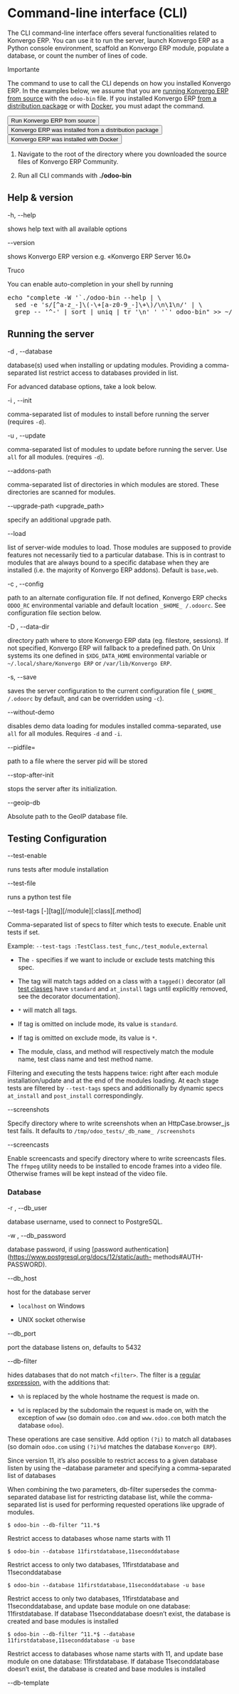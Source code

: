 # Command-line interface (CLI)

The CLI command-line interface offers several functionalities related to Konvergo ERP.
You can use it to run the server, launch Konvergo ERP as a Python console environment,
scaffold an Konvergo ERP module, populate a database, or count the number of lines of
code.

<div class="alert alert-warning">
<p class="alert-title">
Importante</p><p>The command to use to call the CLI depends on how you installed Konvergo ERP. In the examples below, we
assume that you are <a href="../../administration/on_premise/source">running Konvergo ERP from source</a> with the
<code>odoo-bin</code> file. If you installed Konvergo ERP <a href="../../administration/on_premise/packages">from a distribution package</a> or with <a href="https://hub.docker.com/_/odoo/">Docker</a>, you
must adapt the command.</p>
<div class="sphinx-tabs docutils container">
<div aria-label="Tabbed content" role="tablist"><button aria-controls="panel-0-0-0" aria-selected="true" class="sphinx-tabs-tab" id="tab-0-0-0" name="0-0" role="tab" tabindex="0">Run Konvergo ERP from source</button><button aria-controls="panel-0-0-1" aria-selected="false" class="sphinx-tabs-tab" id="tab-0-0-1" name="0-1" role="tab" tabindex="-1">Konvergo ERP was installed from a distribution package</button><button aria-controls="panel-0-0-2" aria-selected="false" class="sphinx-tabs-tab" id="tab-0-0-2" name="0-2" role="tab" tabindex="-1">Konvergo ERP was installed with Docker</button></div><div aria-labelledby="tab-0-0-0" class="sphinx-tabs-panel" id="panel-0-0-0" name="0-0" role="tabpanel" tabindex="0"><ol class="arabic simple">
<li><p>Navigate to the root of the directory where you downloaded the source files of Konvergo ERP
Community.</p></li>
<li><p>Run all CLI commands with <b class="command o_code">./odoo-bin</b></p></li>
</ol>
</div><div aria-labelledby="tab-0-0-1" class="sphinx-tabs-panel" hidden="true" id="panel-0-0-1" name="0-1" role="tabpanel" tabindex="0"><p>When Konvergo ERP was installed, an executable named <code>odoo</code> was added to your user’s PATH. Replace
all occurrences of <b class="command o_code">odoo-bin</b> with <b class="command o_code">odoo</b> in the examples below.</p>
</div><div aria-labelledby="tab-0-0-2" class="sphinx-tabs-panel" hidden="true" id="panel-0-0-2" name="0-2" role="tabpanel" tabindex="0"><p>Please refer to the <a href="https://hub.docker.com/_/odoo/">documentation of the official Docker image of Konvergo ERP</a>.</p>
</div></div>
</div>

## Help & version

-h, \--help
    

shows help text with all available options

\--version

    

shows Konvergo ERP version e.g. «Konvergo ERP Server 16.0»

<div class="alert alert-info">
<p class="alert-title">
Truco</p><p>You can enable auto-completion in your shell by running</p>
<div class="highlight-bash notranslate"><div class="highlight"><pre><span></span><span class="nb">echo</span> <span class="s2">"complete -W '`./odoo-bin --help | \</span>
<span class="s2">  sed -e 's/[^a-z_-]\(-\+[a-z0-9_-]\+\)/\n\1\n/' | \</span>
<span class="s2">  grep -- '^-' | sort | uniq | tr '\n' ' '`' odoo-bin"</span> &gt;&gt; ~/.bash_completion
</pre></div>
</div>
</div>

## Running the server

-d <database>, \--database <database>
    

database(s) used when installing or updating modules. Providing a comma-
separated list restrict access to databases provided in list.

For advanced database options, take a look below.

-i <modules>, \--init <modules>
    

comma-separated list of modules to install before running the server (requires
`-d`).

-u <modules>, \--update <modules>
    

comma-separated list of modules to update before running the server. Use `all`
for all modules. (requires `-d`).

\--addons-path <directories>

    

comma-separated list of directories in which modules are stored. These
directories are scanned for modules.

\--upgrade-path <upgrade_path>

    

specify an additional upgrade path.

\--load <modules>

    

list of server-wide modules to load. Those modules are supposed to provide
features not necessarily tied to a particular database. This is in contrast to
modules that are always bound to a specific database when they are installed
(i.e. the majority of Konvergo ERP addons). Default is `base,web`.

-c <config>, \--config <config>
    

path to an alternate configuration file. If not defined, Konvergo ERP checks `ODOO_RC`
environmental variable and default location `_$HOME_ /.odoorc`. See
configuration file section below.

-D <data-dir-path>, \--data-dir <data-dir-path>
    

directory path where to store Konvergo ERP data (eg. filestore, sessions). If not
specified, Konvergo ERP will fallback to a predefined path. On Unix systems its one
defined in `$XDG_DATA_HOME` environmental variable or `~/.local/share/Konvergo ERP` or
`/var/lib/Konvergo ERP`.

-s, \--save
    

saves the server configuration to the current configuration file (`_$HOME_
/.odoorc` by default, and can be overridden using `-c`).

\--without-demo

    

disables demo data loading for modules installed comma-separated, use `all`
for all modules. Requires `-d` and `-i`.

\--pidfile=<pidfile>

    

path to a file where the server pid will be stored

\--stop-after-init

    

stops the server after its initialization.

\--geoip-db <path>

    

Absolute path to the GeoIP database file.

## Testing Configuration

\--test-enable

    

runs tests after module installation

\--test-file <file>

    

runs a python test file

\--test-tags [-][tag][/module][:class][.method]

    

Comma-separated list of specs to filter which tests to execute. Enable unit
tests if set.

Example: `--test-tags :TestClass.test_func,/test_module,external`

  * The `-` specifies if we want to include or exclude tests matching this spec.

  * The tag will match tags added on a class with a `tagged()` decorator (all [test classes](backend/testing#reference-testing) have `standard` and `at_install` tags until explicitly removed, see the decorator documentation).

  * `*` will match all tags.

  * If tag is omitted on include mode, its value is `standard`.

  * If tag is omitted on exclude mode, its value is `*`.

  * The module, class, and method will respectively match the module name, test class name and test method name.

Filtering and executing the tests happens twice: right after each module
installation/update and at the end of the modules loading. At each stage tests
are filtered by `--test-tags` specs and additionally by dynamic specs
`at_install` and `post_install` correspondingly.

\--screenshots

    

Specify directory where to write screenshots when an HttpCase.browser_js test
fails. It defaults to `/tmp/odoo_tests/_db_name_ /screenshots`

\--screencasts

    

Enable screencasts and specify directory where to write screencasts files. The
`ffmpeg` utility needs to be installed to encode frames into a video file.
Otherwise frames will be kept instead of the video file.

### Database

-r <user>, \--db_user <user>
    

database username, used to connect to PostgreSQL.

-w <password>, \--db_password <password>
    

database password, if using [password
authentication](https://www.postgresql.org/docs/12/static/auth-
methods#AUTH-PASSWORD).

\--db_host <hostname>

    

host for the database server

  * `localhost` on Windows

  * UNIX socket otherwise

\--db_port <port>

    

port the database listens on, defaults to 5432

\--db-filter <filter>

    

hides databases that do not match `<filter>`. The filter is a [regular
expression](https://docs.python.org/3/library/re), with the additions
that:

  * `%h` is replaced by the whole hostname the request is made on.

  * `%d` is replaced by the subdomain the request is made on, with the exception of `www` (so domain `odoo.com` and `www.odoo.com` both match the database `odoo`).

These operations are case sensitive. Add option `(?i)` to match all databases
(so domain `odoo.com` using `(?i)%d` matches the database `Konvergo ERP`).

Since version 11, it’s also possible to restrict access to a given database
listen by using the –database parameter and specifying a comma-separated list
of databases

When combining the two parameters, db-filter supersedes the comma-separated
database list for restricting database list, while the comma-separated list is
used for performing requested operations like upgrade of modules.

    
    
    $ odoo-bin --db-filter ^11.*$
    

Restrict access to databases whose name starts with 11

    
    
    $ odoo-bin --database 11firstdatabase,11seconddatabase
    

Restrict access to only two databases, 11firstdatabase and 11seconddatabase

    
    
    $ odoo-bin --database 11firstdatabase,11seconddatabase -u base
    

Restrict access to only two databases, 11firstdatabase and 11seconddatabase,
and update base module on one database: 11firstdatabase. If database
11seconddatabase doesn’t exist, the database is created and base modules is
installed

    
    
    $ odoo-bin --db-filter ^11.*$ --database 11firstdatabase,11seconddatabase -u base
    

Restrict access to databases whose name starts with 11, and update base module
on one database: 11firstdatabase. If database 11seconddatabase doesn’t exist,
the database is created and base modules is installed

\--db-template <template>

    

when creating new databases from the database-management screens, use the
specified [template
database](https://www.postgresql.org/docs/12/static/manage-ag-
templatedbs). Defaults to `template0`.

\--pg_path </path/to/postgresql/binaries>

    

Path to the PostgreSQL binaries that are used by the database manager to dump
and restore databases. You have to specify this option only if these binaries
are located in a non-standard directory.

\--no-database-list

    

Suppresses the ability to list databases available on the system

\--db_sslmode

    

Control the SSL security of the connection between Konvergo ERP and PostgreSQL. Value
should be one of “disable”, “allow”, “prefer”, “require”, “verify-ca” or
“verify-full” Default value is “prefer”

\--unaccent

    

Try to enable the unaccent extension when creating new databases

### Emails

\--email-from <address>

    

Email address used as <FROM> when Konvergo ERP needs to send mails

\--from-filter <address or domain>

    

Define which email address the SMTP configuration will apply to. The field can
be a domain name or an entire email address, or it can remain empty. If the
sender’s email address does not match this set filter, then the email will be
encapsulated using a combination of the two system parameters:
`mail.default.from` and `mail.catchall.domain`. For example, «Admin»
<admin@example.com> => «Admin» <notifications@mycompany.com>.

\--smtp <server>

    

Address of the SMTP server to connect to in order to send mails

\--smtp-port <port>

    

\--smtp-ssl

    

If set, odoo should use SSL/STARTSSL SMTP connections

\--smtp-user <name>

    

Username to connect to the SMTP server

\--smtp-password <password>

    

Password to connect to the SMTP server

\--smtp-ssl-certificate-filename <path/to/cert.pem>

    

An SSL certificate is to be used for authentication. If set, then `smtp-ssl-
private-key` is required.

\--smtp-ssl-private-key-filename <path/to/key.pem>

    

An SSL private key is used for authentication. If set, then `smtp-ssl-
certificate` is required.

### Internationalisation

Use these options to translate Konvergo ERP to another language. See i18n section of
the user manual. Option “-d” is mandatory. Option “-l” is mandatory in case of
importation

\--load-language <languages>

    

specifies the languages (separated by commas) for the translations you want to
be loaded

-l, \--language <language>
    

specify the language of the translation file. Use it with –i18n-export or
–i18n-import

\--i18n-export <filename>

    

export all sentences to be translated to a CSV file, a PO file or a TGZ
archive and exit.

\--i18n-import <filename>

    

import a CSV or a PO file with translations and exit. The “-l” option is
required.

\--i18n-overwrite

    

overwrites existing translation terms on updating a module or importing a CSV
or a PO file.

\--modules

    

specify modules to export. Use in combination with –i18n-export

### Advanced Options

#### Developer features

\--dev <feature,feature,...,feature>

    

comma-separated list of features. For development purposes only. Do not use it
in production. Possible features are:

  * `all`: all the features below are activated

  * `xml`: read QWeb template from xml file directly instead of database. Once a template has been modified in database, it will be not be read from the xml file until the next update/init. Particularly, templates are not translated on using this option.

  * `reload`: restart server when python file are updated (may not be detected depending on the text editor used)

  * `qweb`: break in the evaluation of QWeb template when a node contains `t-debug='debugger'`

  * `(i)p(u)db`: start the chosen python debugger in the code when an unexpected error is raised before logging and returning the error.

  * `werkzeug`: display the full traceback on the frontend page in case of exception

#### HTTP

\--no-http

    

do not start the HTTP or long-polling workers (may still start
[cron](backend/actions#reference-actions-cron) workers)

<div class="alert alert-warning">
<p class="alert-title">
Advertencia</p><p>has no effect if <a href="#cmdoption-odoo-bin-test-enable"><code>--test-enable</code></a> is set, as tests
require an accessible HTTP server</p>
</div>

\--http-interface <interface>

    

TCP/IP address on which the HTTP server listens, defaults to `0.0.0.0` (all
addresses)

-p <port>
    

\--http-port <port>

    

Port on which the HTTP server listens, defaults to 8069.

\--gevent-port <port>

    

TCP port for websocket connections in multiprocessing or gevent mode, defaults
to 8072. Not used in default (threaded) mode.

\--proxy-mode

    

enables the use of `X-Forwarded-*` headers through [Werkzeug’s proxy
support](https://werkzeug.palletsprojects.com/en/0.16.x/middleware/proxy_fix/#module-
werkzeug.middleware.proxy_fix).

It ignores all `X-Forwarded-*` headers in case `X-Forwarded-Host` is missing
from the request.

It always gets the real IP from the last entry of the `X-Forwarded-For` chain.
Configure your web server accordingly using directives such as nginx’s
[set_real_ip_from](https://nginx.org/en/docs/http/ngx_http_realip_module)
in case there are other trusted proxies along the chain that must be ignored.

`X-Forwarded-Proto` and `X-Forwarded-Host` are used to update the request root
URL, which in turn is used to update the `web.base.url` system parameter upon
a successful admin authentication. This system parameter is used to generate
all links for the current database; see [URL web base de la base de
datos](../../applications/websites/website/configuration/domain_names#domain-
name-web-base-url).

<div class="alert alert-warning">
<p class="alert-title">
Advertencia</p><p>proxy mode <em>must not</em> be enabled outside of a reverse proxy
scenario</p>
</div>

\--x-sendfile

    

delegates serving attachments files to the static web server and sets both
`X-Sendfile` (apache) and `X-Accel-*` (nginx) http headers on stream
responses. See [Gestión de archivos y archivos adjuntos
estáticos](../../administration/on_premise/deploy#deploy-streaming) for
web server configuration.

#### Logging

By default, Konvergo ERP displays all logging of
[level](https://docs.python.org/3/library/logging#logging.Logger.setLevel)
`INFO`, `WARNING` and `ERROR`. All logs independently of the level are output
on `stderr`. Various options are available to redirect logging to other
destinations and to customize the verbosity.

\--logfile <file>

    

sends logging output to the specified file instead of `stderr`. On Unix, the
file [can be managed by external log rotation
programs](https://docs.python.org/3/library/logging.handlers#watchedfilehandler)
and will automatically be reopened when replaced

\--syslog

    

logs to the system’s event logger: [syslog on
unices](https://docs.python.org/3/library/logging.handlers#sysloghandler)
and [the Event Log on
Windows](https://docs.python.org/3/library/logging.handlers#nteventloghandler).

Neither is configurable

\--log-db <dbname>

    

logs to the `ir.logging` model (`ir_logging` table) of the specified database.
The database can be the name of a database in the «current» PostgreSQL, or [a
PostgreSQL URI](https://www.postgresql.org/docs/12/static/libpq-
connect#AEN38208) for e.g. log aggregation.

\--log-handler <handler-spec>

    

`_LOGGER_ :_LEVEL_`, enables `LOGGER` at the provided `LEVEL` e.g.
`odoo.models:DEBUG` will enable all logging messages at or above `DEBUG` level
in the models.

  * The colon `:` is mandatory

  * The logger can be omitted to configure the root (default) handler

  * If the level is omitted, the logger is set to `INFO`

The option can be repeated to configure multiple loggers e.g.

    
    
    $ odoo-bin --log-handler :DEBUG --log-handler werkzeug:CRITICAL --log-handler odoo.fields:WARNING
    

\--log-web

    

enables DEBUG logging of HTTP requests and responses, equivalent to `--log-
handler=odoo.http:DEBUG`

\--log-sql

    

enables DEBUG logging of SQL querying, equivalent to `--log-
handler=odoo.sql_db:DEBUG`

\--log-level <level>

    

Shortcut to more easily set predefined levels on specific loggers. «real»
levels (`critical`, `error`, `warn`, `debug`) are set on the `odoo` and
`werkzeug` loggers (except for `debug` which is only set on `odoo`).

Konvergo ERP also provides debugging pseudo-levels which apply to different sets of
loggers:

`debug_sql`

    

sets the SQL logger to `debug`

equivalent to `--log-sql`

`debug_rpc`

    

sets the `odoo` and HTTP request loggers to `debug`

equivalent to `--log-level debug --log-request`

`debug_rpc_answer`

    

sets the `odoo` and HTTP request and response loggers to `debug`

equivalent to `--log-level debug --log-request --log-response`

<div class="alert alert-primary">
<p class="alert-title">
Nota</p><p>In case of conflict between <a href="#cmdoption-odoo-bin-log-level"><code>--log-level</code></a> and
<a href="#cmdoption-odoo-bin-log-handler"><code>--log-handler</code></a>, the latter is used</p>
</div>

#### Multiprocessing

\--workers <count>

    

if `count` is not 0 (the default), enables multiprocessing and sets up the
specified number of HTTP workers (sub-processes processing HTTP and RPC
requests).

<div class="alert alert-primary">
<p class="alert-title">
Nota</p><p>multiprocessing mode is only available on Unix-based systems</p>
</div>

A number of options allow limiting and recycling workers:

\--limit-request <limit>

    

Number of requests a worker will process before being recycled and restarted.

Defaults to _8196_.

\--limit-memory-soft <limit>

    

Maximum allowed virtual memory per worker in bytes. If the limit is exceeded,
the worker is killed and recycled at the end of the current request.

Defaults to _2048MiB (2048*1024*1024B)_.

\--limit-memory-hard <limit>

    

Hard limit on virtual memory in bytes, any worker exceeding the limit will be
immediately killed without waiting for the end of the current request
processing.

Defaults to _2560MiB (2560*1024*1024B)_.

\--limit-time-cpu <limit>

    

Prevents the worker from using more than <limit> CPU seconds for each request.
If the limit is exceeded, the worker is killed.

Defaults to _60_.

\--limit-time-real <limit>

    

Prevents the worker from taking longer than <limit> seconds to process a
request. If the limit is exceeded, the worker is killed.

Differs from `--limit-time-cpu` in that this is a «wall time» limit including
e.g. SQL queries.

Defaults to _120_.

\--max-cron-threads <count>

    

number of workers dedicated to [cron](backend/actions#reference-actions-
cron) jobs. Defaults to _2_. The workers are threads in multi-threading mode
and processes in multi-processing mode.

For multi-processing mode, this is in addition to the HTTP worker processes.

## Configuration file

Most of the command-line options can also be specified via a configuration
file. Most of the time, they use similar names with the prefix `-` removed and
other `-` are replaced by `_` e.g. `--db-template` becomes `db_template`.

Some conversions don’t match the pattern:

  * `--db-filter` becomes `dbfilter`

  * `--no-http` corresponds to the `http_enable` boolean

  * logging presets (all options starting with `--log-` except for `--log-handler` and `--log-db`) just add content to `log_handler`, use that directly in the configuration file

  * `--smtp` is stored as `smtp_server`

  * `--database` is stored as `db_name`

  * `--i18n-import` and `--i18n-export` aren’t available at all from configuration files

The default configuration file is `_$HOME_ /.odoorc` which can be overridden
using `--config`. Specifying `--save` will save the current configuration
state back to that file. The configuration items relative to the command-line
are to be specified in the section `[options]`.

Here is a sample file:

    
    
    [options]
    db_user=odoo
    dbfilter=odoo
    

## Shell

The Konvergo ERP command line also allows launching Konvergo ERP as a Python console
environment, enabling direct interaction with the
[orm](backend/orm#reference-orm) and its functionalities.

    
    
    $ odoo-bin shell
    

<div class="alert alert-success">
<p class="alert-title">
Example</p><p>Adding an exclamation mark to all contacts” names:</p>
<div class="highlight-python notranslate"><div class="highlight"><pre><span></span><span class="n">In</span> <span class="p">[</span><span class="mi">1</span><span class="p">]:</span> <span class="n">records</span> <span class="o">=</span> <span class="n">env</span><span class="p">[</span><span class="s2">"res.partner"</span><span class="p">]</span><span class="o">.</span><span class="n">search</span><span class="p">([])</span>

<span class="n">In</span> <span class="p">[</span><span class="mi">2</span><span class="p">]:</span> <span class="n">records</span>
<span class="n">Out</span><span class="p">[</span><span class="mi">2</span><span class="p">]:</span> <span class="n">res</span><span class="o">.</span><span class="n">partner</span><span class="p">(</span><span class="mi">14</span><span class="p">,</span> <span class="mi">26</span><span class="p">,</span> <span class="mi">33</span><span class="p">,</span> <span class="mi">21</span><span class="p">,</span> <span class="mi">10</span><span class="p">)</span>

<span class="n">In</span> <span class="p">[</span><span class="mi">3</span><span class="p">]:</span> <span class="k">for</span> <span class="n">partner</span> <span class="ow">in</span> <span class="n">records</span><span class="p">:</span>
   <span class="o">...</span><span class="p">:</span>     <span class="n">partner</span><span class="o">.</span><span class="n">name</span> <span class="o">=</span> <span class="s2">"</span><span class="si">%s</span><span class="s2"> !"</span> <span class="o">%</span> <span class="n">partner</span><span class="o">.</span><span class="n">name</span>
   <span class="o">...</span><span class="p">:</span>

<span class="n">In</span> <span class="p">[</span><span class="mi">4</span><span class="p">]:</span> <span class="n">env</span><span class="o">.</span><span class="n">cr</span><span class="o">.</span><span class="n">commit</span><span class="p">()</span>
</pre></div>
</div>
<div class="alert alert-warning">
<p class="alert-title">
Importante</p><p>By default, the shell is running in transaction mode. This means that any change made to the
database is rolled back when exiting the shell. To commit changes, use <code>env.cr.commit()</code>.</p>
</div>
</div>

\--shell-interface (ipython|ptpython|bpython|python)

    

Specify a preferred REPL to use in shell mode. This shell is started with the
`env` variable already initialized to be able to access the ORM and other Konvergo ERP
modules.

<div class="alert alert-secondary">
<p class="alert-title">
Ver también</p><p><a href="backend/orm#reference-orm-environment"><span class="std std-ref">Environment</span></a></p>
</div>

## Scaffolding

Scaffolding is the automated creation of a skeleton structure to simplify
bootstrapping (of new modules, in the case of Konvergo ERP). While not necessary it
avoids the tedium of setting up basic structures and looking up what all
starting requirements are.

Scaffolding is available via the **odoo-bin scaffold** subcommand.

    
    
    $ odoo-bin scaffold my_module /addons/
    

name (required)

    

the name of the module to create, may munged in various manners to generate
programmatic names (e.g. module directory name, model names, …)

destination (default=current directory)

    

directory in which to create the new module, defaults to the current directory

-t <template>
    

a template directory, files are passed through
[jinja2](https://jinja.palletsprojects.com/) then copied to the `destination`
directory

This will create module _my_module_ in directory _/addons/_.

## Database Population

Konvergo ERP CLI supports database population features. If the feature is [implemented
on a given model](backend/performance#reference-performance-populate-
methods), it allows automatic data generation of the model’s records to test
your modules in databases containing non-trivial amounts of records.

    
    
    $ odoo-bin populate
    

\--models

    

list of models for which the database should be filled

\--size (small|medium|large)

    

population size, the actual records number depends on the model’s
`_populate_sizes` attribute. The generated records content is specified by the
`_populate_factories()` method of a given model (cf. the `populate` folder of
modules for further details).

<div class="alert alert-secondary">
<p class="alert-title">
Ver también</p><p><a href="backend/performance#reference-performance-populate"><span class="std std-ref">Database population</span></a></p>
</div>

## Cloc

Konvergo ERP Cloc is a tool to count the number of relevant lines written in Python,
Javascript, CSS, SCSS, or XML. This can be used as a rough metric for pricing
maintenance of extra modules.

### Command-line options

-d <database>, \--database <database>
    

Process the code of all extra modules installed on the provided database, and
of all server actions and computed fields manually created in the provided
database.

The `--addons-path` option is required to specify the path(s) to the module
folder(s).

If combined with `--path`, the count will be that of the sum of both options”
results (with possible overlaps). At least one of these two options is
required to specify which code to process.

    
    
    $ odoo-bin cloc --addons-path=addons -d my_database
    

<div class="alert alert-info">
<p class="alert-title">
Truco</p><p>You can enable auto-completion in your shell by running</p>
<div class="highlight-bash notranslate"><div class="highlight"><pre><span></span><span class="nb">echo</span> <span class="s2">"complete -W '`./odoo-bin --help | \</span>
<span class="s2">  sed -e 's/[^a-z_-]\(-\+[a-z0-9_-]\+\)/\n\1\n/' | \</span>
<span class="s2">  grep -- '^-' | sort | uniq | tr '\n' ' '`' odoo-bin"</span> &gt;&gt; ~/.bash_completion
</pre></div>
</div>
</div>0

-p <path>, \--path <path>
    

Process the files in the provided path.

If combined with `--database`, the count will be that of the sum of both
options” results (with possible overlaps). At least one of these two options
is required to specify which code to process.

    
    
    $ odoo-bin cloc -p addons/account
    

Multiple paths can be provided by repeating the option.

    
    
    $ odoo-bin cloc -p addons/account -p addons/sale
    

<div class="alert alert-info">
<p class="alert-title">
Truco</p><p>You can enable auto-completion in your shell by running</p>
<div class="highlight-bash notranslate"><div class="highlight"><pre><span></span><span class="nb">echo</span> <span class="s2">"complete -W '`./odoo-bin --help | \</span>
<span class="s2">  sed -e 's/[^a-z_-]\(-\+[a-z0-9_-]\+\)/\n\1\n/' | \</span>
<span class="s2">  grep -- '^-' | sort | uniq | tr '\n' ' '`' odoo-bin"</span> &gt;&gt; ~/.bash_completion
</pre></div>
</div>
</div>1

\--addons-path <directories>

    

Comma-separated list of directories in which modules are stored. These
directories are scanned for modules.

Required if the `--database` option is used.

-c <directories>
    

Specify a configuration file to use in place of the `--addons-path` option.

    
    
    $ odoo-bin cloc -c config.conf -d my_database
    

-v, \--verbose
    

Show the details of lines counted for each file.

### Processed files

#### With the `--database` option

Konvergo ERP Cloc counts the lines in each file of extra installed modules in a given
database. In addition, it counts the Python lines of server actions and custom
computed fields that have been directly created in the database or imported.
Finally, it counts the lines of code of Javascript, CSS, and SCSS files, and
of QWeb views from imported modules.

Some files are excluded from the count by default:

  * The manifest (`__manifest__.py` or `__openerp__.py`)

  * The contents of the folder `static/lib`

  * The tests defined in the folder `tests` and `static/tests`

  * The migrations scripts defined in the folder `migrations` and `upgrades`

  * The XML files declared in the `demo` or `demo_xml` sections of the manifest

For special cases, a list of files that should be ignored by Konvergo ERP Cloc can be
defined per module. This is specified by the `cloc_exclude` entry of the
manifest:

    
    
    "cloc_exclude": [
        "lib/common.py", # exclude a single file
        "data/*.xml",    # exclude all XML files in a specific folder
        "example/**/*",  # exclude all files in a folder hierarchy recursively
        "**/*.scss",     # exclude all scss file from the module
    ]
    

The pattern `**/*` can be used to ignore an entire module. This can be useful
to exclude a module from maintenance service costs.

For more information about the pattern syntax, see
[glob](https://docs.python.org/3/library/pathlib#pathlib.Path.glob).

#### With the `--path` option

This method works the same as with the –database option if a manifest file is
present in the given folder. Otherwise, it counts all files.

### Identifying Extra Modules

To distinguish between standard and extra modules, Konvergo ERP Cloc uses the
following heuristic: modules that are located (real file system path, after
following symbolic links) in the same parent directory as the `base`, `web` or
`web_enterprise` standard modules are considered standard. Other modules are
treated as extra modules.

### Error Handling

Some file cannot be counted by Konvergo ERP Cloc. Those file are reported at the end
of the output.

#### Max file size exceeded

Konvergo ERP Cloc rejects any file larger than 25MB. Usually, source files are smaller
than 1 MB. If a file is rejected, it may be:

  * A generated XML file that contains lots of data. It should be excluded in the manifest.

  * A JavaScript library that should be placed in the `static/lib` folder.

#### Syntax Error

Konvergo ERP Cloc cannot count the lines of code of a Python file with a syntax
problem. If an extra module contains such files, they should be fixed to allow
the module to load. If the module works despite the presence of those files,
they are probably not loaded and should therefore be removed from the module,
or at least excluded in the manifest via `cloc_exclude`.

## TSConfig Generator

When working on javascript, there are ways to help your editor providing you
with powerful auto-completion. One of those ways is the use of a tsconfig.json
file. Originally meant for typescript, editors can use its information with
plain javascript also. With this config file, you will now have full auto-
completion across modules.

The command to generate this files takes as many unnamed arguments as you
need. Those are relative paths to your addon directories. In the example
below, we move up one folder to save the tsconfig file in the folder
containing community and enterprise.

    
    
    $ community/odoo-bin tsconfig --addons-path community/addons,community/odoo/addons,enterprise > tsconfig.json
    


